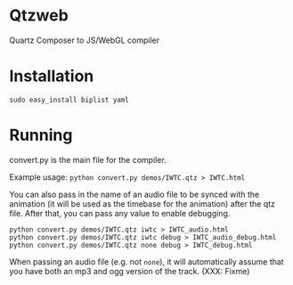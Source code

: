 Qtzweb
======

Quartz Composer to JS/WebGL compiler

Installation
============

    sudo easy_install biplist yaml

Running
=======

convert.py is the main file for the compiler.

Example usage: `python convert.py demos/IWTC.qtz > IWTC.html`

You can also pass in the name of an audio file to be synced with the animation (it will be used as the timebase for the animation) after the qtz file.
After that, you can pass any value to enable debugging.

    python convert.py demos/IWTC.qtz iwtc > IWTC_audio.html
    python convert.py demos/IWTC.qtz iwtc debug > IWTC_audio_debug.html
    python convert.py demos/IWTC.qtz none debug > IWTC_debug.html

When passing an audio file (e.g. not `none`), it will automatically assume that you have both an mp3 and ogg version of the track. (XXX: Fixme)